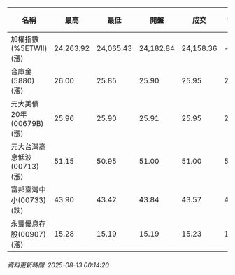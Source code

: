 | 名稱 | 最高 | 最低 | 開盤 | 成交 | 均價 | 成交金額(億) | 昨收 | 漲跌幅 | 漲跌 | 總量 | 昨量 | 振幅 |
| -------- | -------- | -------- | -------- |-------- | -------- | -------- |-------- |-------- |-------- | -------- | -------- |-------- |
|加權指數(%5ETWII) (漲)|24,263.92|24,065.43|24,182.84|24,158.36|-|4,208.76|24,135.50|0.09%|22.86|7,404,064|0|0.82%|
|合庫金(5880) (漲)|26.00|25.85|25.90|25.95|25.91|4.78|25.90|0.19%|0.05|18,455|12,848|0.58%|
|元大美債20年(00679B) (漲)|25.96|25.90|25.91|25.95|25.93|4.66|25.92|0.12%|0.03|17,954|26,614|0.23%|
|元大台灣高息低波(00713) (漲)|51.15|50.95|51.00|51.00|51.06|4.59|50.95|0.10%|0.05|8,984|10,790|0.39%|
|富邦臺灣中小(00733) (跌)|43.90|43.42|43.84|43.57|43.65|0.320|43.70|0.30%|0.13|733|1,397|1.10%|
|永豐優息存股(00907) (漲)|15.28|15.19|15.19|15.23|15.25|0.108|15.20|0.20%|0.03|711|890|0.59%|
###### 資料更新時間: 2025-08-13 00:14:20